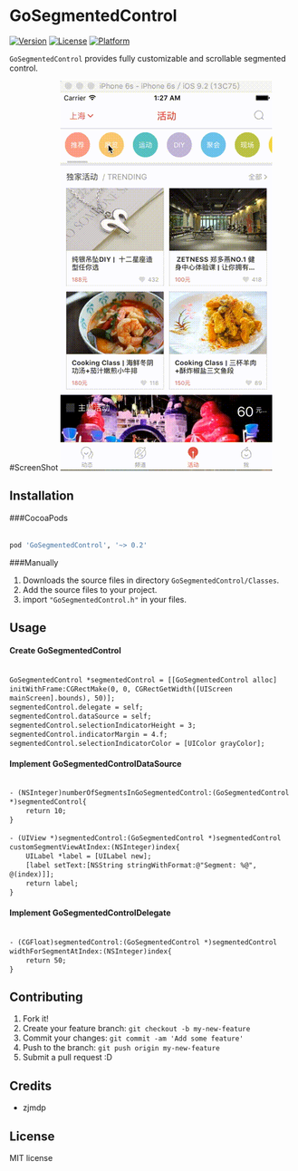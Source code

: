 # GoSegmentedControl

[![Version](https://img.shields.io/cocoapods/v/GoSegmentedControl.svg?style=flat)](http://cocoapods.org/pods/GoSegmentedControl)
[![License](https://img.shields.io/cocoapods/l/GoSegmentedControl.svg?style=flat)](http://cocoapods.org/pods/GoSegmentedControl)
[![Platform](https://img.shields.io/cocoapods/p/GoSegmentedControl.svg?style=flat)](http://cocoapods.org/pods/GoSegmentedControl)


`GoSegmentedControl` provides fully customizable and scrollable segmented control.

#ScreenShot
![Screenshot](./Screenshots/screenshot.gif "screenshot")

## Installation
###CocoaPods
```ruby

pod 'GoSegmentedControl', '~> 0.2'

```

###Manually
1. Downloads the source files in directory `GoSegmentedControl/Classes`.
2. Add the source files to your project.
3. import `"GoSegmentedControl.h"` in your files.

## Usage
#### Create GoSegmentedControl

```objc

GoSegmentedControl *segmentedControl = [[GoSegmentedControl alloc] initWithFrame:CGRectMake(0, 0, CGRectGetWidth([UIScreen mainScreen].bounds), 50)];
segmentedControl.delegate = self;
segmentedControl.dataSource = self;
segmentedControl.selectionIndicatorHeight = 3;
segmentedControl.indicatorMargin = 4.f;
segmentedControl.selectionIndicatorColor = [UIColor grayColor];

```

#### Implement GoSegmentedControlDataSource

```objc

- (NSInteger)numberOfSegmentsInGoSegmentedControl:(GoSegmentedControl *)segmentedControl{
    return 10;
}

- (UIView *)segmentedControl:(GoSegmentedControl *)segmentedControl customSegmentViewAtIndex:(NSInteger)index{
    UILabel *label = [UILabel new];
    [label setText:[NSString stringWithFormat:@"Segment: %@", @(index)]];
    return label;
}

```

#### Implement GoSegmentedControlDelegate

```objc

- (CGFloat)segmentedControl:(GoSegmentedControl *)segmentedControl widthForSegmentAtIndex:(NSInteger)index{
    return 50;
}

```

## Contributing

1. Fork it!
2. Create your feature branch: `git checkout -b my-new-feature`
3. Commit your changes: `git commit -am 'Add some feature'`
4. Push to the branch: `git push origin my-new-feature`
5. Submit a pull request :D

## Credits

* zjmdp

## License

MIT license
